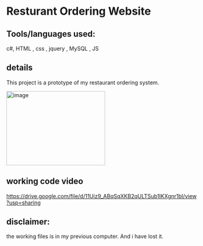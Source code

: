 # Resturant Ordering Website

## Tools/languages used:
c#,  HTML , css , jquery , MySQL , JS

## details
This project is a prototype of my restaurant ordering system.


<img width="259" height="194" alt="image" src="https://github.com/user-attachments/assets/73419607-f17f-4f61-8c5b-eeec4e3e7d32" />

## working code video

https://drive.google.com/file/d/11Uiz9_ABqSqXKB2qULTSub1IKXgnr1bl/view?usp=sharing

## disclaimer:

 the working files is in my previous computer. And i have lost it.
